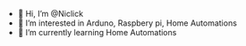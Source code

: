 - 👋 Hi, I’m @Niclick
- 👀 I’m interested in Arduno, Raspbery pi, Home Automations
- 🌱 I’m currently learning Home Automations
<!---
- 💞️ I’m looking to collaborate on ...
- 📫 How to reach me 
--->
<!---
Niclick/Niclick is a ✨ special ✨ repository because its `README.md` (this file) appears on your GitHub profile.
You can click the Preview link to take a look at your changes.
--->
